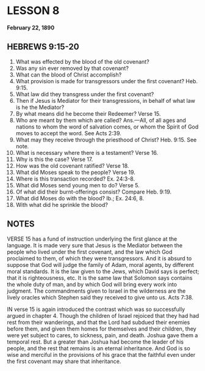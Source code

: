 # LESSON 8
**February 22, 1890**

## HEBREWS 9:15-20

1. What was effected by the blood of the old covenant?
2. Was any sin ever removed by that covenant?
3. What can the blood of Christ accomplish?
4. What provision is made for transgressors under the first covenant? Heb. 9:15.
5. What law did they transgress under the first covenant?
6. Then if Jesus is Mediator for their transgressions, in behalf of what law is he the Mediator?
7. By what means did he become their Redeemer? Verse 15.
8. Who are meant by them which are called? Ans.—All, of all ages and nations to whom the word of salvation comes, or whom the Spirit of God moves to accept the word. See Acts 2:39.
9. What may they receive through the priesthood of Christ? Heb. 9:15. See note.
10. What is necessary where there is a testament? Verse 16.
11. Why is this the case? Verse 17.
12. How was the old covenant ratified? Verse 18.
13. What did Moses speak to the people? Verse 19.
14. Where is this transaction recorded? Ex. 24:3-8.
15. What did Moses send young men to do? Verse 5.
16. Of what did their burnt-offerings consist? Compare Heb. 9:19.
17. What did Moses do with the blood? Ib.; Ex. 24:6, 8.
18. With what did he sprinkle the blood?

## NOTES

VERSE 15 has a fund of instruction underlying the first glance at the language. It is made very sure that Jesus is the Mediator between the people who lived under the first covenant, and the law which God proclaimed to them, of which they were transgressors. And it is absurd to suppose that God will judge the family of Adam, moral agents, by different moral standards. It is the law given to the Jews, which David says is perfect; that it is righteousness, etc. It is the same law that Solomon says contains the whole duty of man, and by which God will bring every work into judgment. The commandments given to Israel in the wilderness are the lively oracles which Stephen said they received to give unto us. Acts 7:38.

IN verse 15 is again introduced the contrast which was so successfully argued in chapter 4. Though the children of Israel rejoiced that they had had rest from their wanderings, and that the Lord had subdued their enemies before them, and given them homes for themselves and their children, they were yet subject to cares, to sickness, pain, and death. Joshua gave them a temporal rest. But a greater than Joshua had become the leader of his people, and the rest that remains is an eternal inheritance. And God is so wise and merciful in the provisions of his grace that the faithful even under the first covenant may share that inheritance.